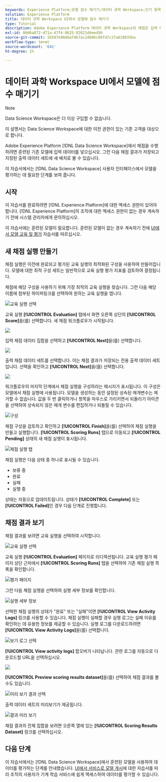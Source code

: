 ```yaml
---
keywords: Experience Platform;모델 점수 매기기;데이터 과학 Workspace;인기 항목;ui;채점 실행;채점 결과
solution: Experience Platform
title: 데이터 과학 Workspace UI에서 모델에 점수 매기기
type: Tutorial
description: Adobe Experience Platform 데이터 과학 Workspace의 채점은 입력 데이터를 기존의 훈련된 모델에 공급하여 달성할 수 있습니다. 그런 다음 채점 결과가 저장되고 지정된 출력 데이터 세트에 새 배치로 볼 수 있습니다.
exl-id: 00d6a872-d71a-47f4-8625-92621d4eed56
source-git-commit: 1b507e9846a74b7ac2d046c89fd7c27a818035ba
workflow-type: tm+mt
source-wordcount: '641'
ht-degree: 1%

---
```


# 데이터 과학 Workspace UI에서 모델에 점수 매기기

>[!NOTE]
>
>Data Science Workspace은 더 이상 구입할 수 없습니다.
>
>이 설명서는 Data Science Workspace에 대한 이전 권한이 있는 기존 고객을 대상으로 합니다.

Adobe Experience Platform [!DNL Data Science Workspace]에서 채점을 수행하려면 훈련된 기존 모델에 입력 데이터를 넣으십시오. 그런 다음 채점 결과가 저장되고 지정된 출력 데이터 세트에 새 배치로 볼 수 있습니다.

이 자습서에서는 [!DNL Data Science Workspace] 사용자 인터페이스에서 모델을 평가하는 데 필요한 단계를 보여 줍니다.

## 시작

이 자습서를 완료하려면 [!DNL Experience Platform]에 대한 액세스 권한이 있어야 합니다. [!DNL Experience Platform]의 조직에 대한 액세스 권한이 없는 경우 계속하기 전에 시스템 관리자에게 문의하십시오.

이 자습서에는 훈련된 모델이 필요합니다. 훈련된 모델이 없는 경우 계속하기 전에 [UI에서 모델 교육 및 평가](./train-evaluate-model-ui.md) 자습서를 따르십시오.

## 새 채점 실행 만들기

채점 실행은 이전에 완료되고 평가된 교육 실행의 최적화된 구성을 사용하여 만들어집니다. 모델에 대한 최적 구성 세트는 일반적으로 교육 실행 평가 지표를 검토하여 결정됩니다.

채점에 해당 구성을 사용하기 위해 가장 최적의 교육 실행을 찾습니다. 그런 다음 해당 이름에 첨부된 하이퍼링크를 선택하여 원하는 교육 실행을 엽니다.

![교육 실행 선택](../images/models-recipes/score/select-run.png)

교육 실행 **[!UICONTROL Evaluation]** 탭에서 화면 오른쪽 상단의 **[!UICONTROL Score]**&#x200B;을(를) 선택합니다. 새 채점 워크플로우가 시작됩니다.

![](../images/models-recipes/score/training_run_overview.png)

입력 채점 데이터 집합을 선택하고 **[!UICONTROL Next]**&#x200B;을(를) 선택합니다.

![](../images/models-recipes/score/scoring_input.png)

출력 채점 데이터 세트를 선택합니다. 이는 채점 결과가 저장되는 전용 출력 데이터 세트입니다. 선택을 확인하고 **[!UICONTROL Next]**&#x200B;을(를) 선택합니다.

![](../images/models-recipes/score/scoring_results.png)

워크플로우의 마지막 단계에서 채점 실행을 구성하라는 메시지가 표시됩니다. 이 구성은 모델에서 채점 실행에 사용됩니다.
모델을 생성하는 동안 설정된 상속된 매개변수는 제거할 수 없습니다. 값을 두 번 클릭하거나 항목을 마우스로 가리키면서 되돌리기 아이콘을 선택하여 상속되지 않은 매개 변수를 편집하거나 되돌릴 수 있습니다.

![구성](../images/models-recipes/score/configuration.png)

채점 구성을 검토하고 확인하고 **[!UICONTROL Finish]**&#x200B;을(를) 선택하여 채점 실행을 만들고 실행합니다. **[!UICONTROL Scoring Runs]** 탭으로 이동되고 **[!UICONTROL Pending]** 상태의 새 채점 실행이 표시됩니다.

![채점 실행 탭](../images/models-recipes/score/scoring_runs_tab.png)

채점 실행은 다음 상태 중 하나로 표시될 수 있습니다.

- 보류 중
- 완료
- 실패
- 실행 중

상태는 자동으로 업데이트됩니다. 상태가 **[!UICONTROL Complete]** 또는 **[!UICONTROL Failed]**&#x200B;인 경우 다음 단계로 진행합니다.

## 채점 결과 보기

채점 결과를 보려면 교육 실행을 선택하여 시작합니다.

![교육 실행 선택](../images/models-recipes/score/select-run.png)

교육 실행 **[!UICONTROL Evaluation]** 페이지로 리디렉션됩니다. 교육 실행 평가 페이지 상단 근처에서 **[!UICONTROL Scoring Runs]** 탭을 선택하여 기존 채점 실행 목록을 확인합니다.

![평가 페이지](../images/models-recipes/score/view_scoring_runs.png)

그런 다음 채점 실행을 선택하여 실행 세부 정보를 확인합니다.

![실행 세부 정보](../images/models-recipes/score/view_details.png)

선택한 채점 실행의 상태가 &quot;완료&quot; 또는 &quot;실패&quot;이면 **[!UICONTROL View Activity Logs]** 링크를 사용할 수 있습니다. 채점 실행이 실패할 경우 실행 로그는 실패 이유를 확인하는 데 유용한 정보를 제공할 수 있습니다. 실행 로그를 다운로드하려면 **[!UICONTROL View Activity Logs]**&#x200B;을(를) 선택합니다.

![보기 로그 선택](../images/models-recipes/score/view_logs.png)

**[!UICONTROL View activity logs]** 팝오버가 나타납니다. 관련 로그를 자동으로 다운로드할 URL을 선택하십시오.

![](../images/models-recipes/score/activity_logs.png)

**[!UICONTROL Preview scoring results dataset]**&#x200B;을(를) 선택하여 채점 결과를 볼 수도 있습니다.

![미리 보기 결과 선택](../images/models-recipes/score/view_results.png)

출력 데이터 세트의 미리보기가 제공됩니다.

![결과 미리 보기](../images/models-recipes/score/preview_results.png)

채점 결과의 전체 집합을 보려면 오른쪽 열에 있는 **[!UICONTROL Scoring Results Dataset]** 링크를 선택하십시오.

## 다음 단계

이 자습서에서는 [!DNL Data Science Workspace]에서 훈련된 모델을 사용하여 데이터를 평가하는 단계를 안내했습니다. [UI에서 서비스로 모델 게시](./publish-model-service-ui.md)에 대한 자습서를 따라 조직의 사용자가 기계 학습 서비스에 쉽게 액세스하여 데이터를 평가할 수 있습니다.
